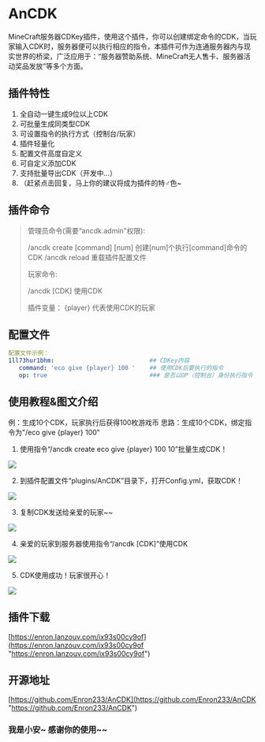 # AnCDK
 MineCraft服务器CDKey插件，使用这个插件，你可以创建绑定命令的CDK，当玩家输入CDK时，服务器便可以执行相应的指令，本插件可作为连通服务器内与现实世界的桥梁，广泛应用于：“服务器赞助系统、MineCraft无人售卡、服务器活动奖品发放”等多个方面。

## 插件特性

1. 全自动一键生成9位以上CDK
2. 可批量生成同类型CDK
3. 可设置指令的执行方式（控制台/玩家）
4. 插件轻量化
5. 配置文件高度自定义
6. 可自定义添加CDK
7. 支持批量导出CDK（开发中...）
8. （赶紧点击回复，马上你的建议将成为插件的特♂色~

## 插件命令

> 管理员命令(需要“ancdk.admin"权限):
>
> /ancdk create [command] [num]    创建[num]个执行[command]命令的CDK
> /ancdk reload                    重载插件配置文件
>
> 玩家命令:
>
> /ancdk [CDK]                     使用CDK
>
> 插件变量：
> {player}                         代表使用CDK的玩家

## 配置文件
```yaml
配置文件示例： 
1ll73hur1bhm:                           ## CDKey内容
   command: 'eco give {player} 100 '    ## 使用CDK后要执行的指令
   op: true                             ### 是否以OP（控制台）身份执行指令
```

## 使用教程&图文介绍

例：生成10个CDK，玩家执行后获得100枚游戏币
思路：生成10个CDK，绑定指令为"/eco give {player} 100"
1. 使用指令“/ancdk create eco give {player} 100 10”批量生成CDK！

[![](https://s2.loli.net/2022/02/20/7V8fLOdnK2EztXg.png)](https://s2.loli.net/2022/02/20/7V8fLOdnK2EztXg.png)

2. 到插件配置文件“plugins/AnCDK”目录下，打开Config.yml，获取CDK！

[![](https://s2.loli.net/2022/02/20/8z91nwyL6lGihPF.png)](https://s2.loli.net/2022/02/20/8z91nwyL6lGihPF.png)

3. 复制CDK发送给亲爱的玩家~~

[![](https://s2.loli.net/2022/02/20/EuneWjSbaCNtsrV.png)](https://s2.loli.net/2022/02/20/EuneWjSbaCNtsrV.png)

4. 亲爱的玩家到服务器使用指令“/ancdk [CDK]”使用CDK

[![](https://s2.loli.net/2022/02/20/L1INUvGDcYpRSPy.png)](https://s2.loli.net/2022/02/20/L1INUvGDcYpRSPy.png)

5. CDK使用成功！玩家很开心！

[![](https://s2.loli.net/2022/02/20/z2hRmLHdtKkB83x.png)](https://s2.loli.net/2022/02/20/z2hRmLHdtKkB83x.png)

## 插件下载
[https://enron.lanzouv.com/ix93s00cy9of](https://enron.lanzouv.com/ix93s00cy9of "https://enron.lanzouv.com/ix93s00cy9of")
## 开源地址

[https://github.com/Enron233/AnCDK](https://github.com/Enron233/AnCDK "https://github.com/Enron233/AnCDK")

### 我是小安~ 感谢你的使用~~
